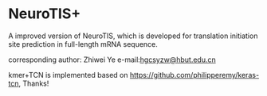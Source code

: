 # NeuroTIS+

A improved version of NeuroTIS, which is developed for translation initiation site prediction in full-length mRNA sequence.


corresponding author: Zhiwei Ye
e-mail:hgcsyzw@hbut.edu.cn

kmer+TCN is implemented based on https://github.com/philipperemy/keras-tcn, Thanks!
